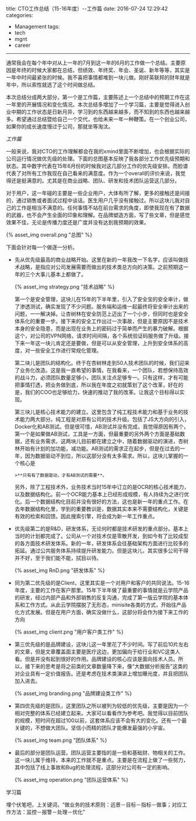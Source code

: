 title: CTO工作总结（15-16年度）--工作篇
date: 2016-07-24 12:29:42
categories:
- Management
tags:
- tech
- mgnt
- career
---

通常我会在每个年中对从上一年的7月到这一年的6月的工作做一个总结。主要原因是年终的时候大家都在总结，但绩效、年终奖、年会、圣诞、新年等等，其实是一年中时间最紧张的时候。我不喜把事情都堆到一块儿做。刚好英联邦的财年就是年中，所以索性就选了这个时间做总结。

本次总结分成两大部分，第一个是工作篇，主要陈述上一个总结中的预期工作在这一年里的开展情况和变化情况。本次总结多增加了一个学习篇，主要是觉得进入创业中期的工作状态是日新月异，学习到的东西越来越多，而不知到的东西也越来越多。希望通过总结暨给自己一个交代，也给未来一年一种鞭策。在一个创业公司，如果你的成长速度慢过于公司，那就坐等淘汰。

*工作篇*

一般来说，我对CTO的工作理解都会在我的xmind里面不断增加，也会根据实际的公司运行情况做优先级的处理。下面的总图基本反映了我各部分工作优先级预期和状态。其中数字代表在15年6月份的时候我对这几部分工作的优先级安排。而脸谱代表了对所有工作我现在自己看来的满意度。作为一个overall的评价来说，我觉得还是挺满意的。尤其是在商业战略、团队、研发和技术团队运营这几部分。

对于用户，这一年碰的主要是一些企业用户，大体有所了解，更多的接触还是间接的，通过销售或者面试过程中谈话。医生用户几乎没有接触过。所以这块儿我对自己的工作是相当不满意的。任何事情不站在前台需求的角度，即使我现在有了数据的武器，也不会产生全面的印象和理解。在品牌塑造方面，写了些文章，但是感觉效果不佳，无论是传播力度还是广度并没有达到我预期的效果。

{% asset_img overall.png "总图" %}

下面会针对每一个做逐一分析。

+	先从优先级最高的商业战略开始。这里在新的一年我改一下名字，应该叫做技术战略，是指应对公司发展需要而做出的技术类总方向的决策。之前预期这一年的三个大事儿基本上都做了。

	{% asset_img strategy.png "技术战略" %} 	
	
	第一个是安全管理，这块儿在15年的下半年里，引入了安全宝的安全审计，做了渗透测试，确实发现了不少问题。服务端和运维一起最终将安全审计出来的问题，一一解决掉。让杏树林在安全防范上迈出了一个小步，但同时也是安全体系化的重要一步。接下来的安全工作出过一次事故，但是主要原因不是技术本身的安全隐患，而是出现在业务上的密码过于简单而产生的暴力破解。根据这个，对公司的VPN网络，请求时间间隔，各个系统验证码服务做了升级。接下来一年这一块儿肯定还是要做，但是可以从安全管理，上升到安全体系的高度，对一些安全工作进行常规化管理。
	
	第二块儿是团队的结构化。终于在杏树林走到50人技术团队的时候，我们迎来了业务化改造。这是我一直希望的事情。在我看来，一个团队，若想保持高效的战斗力，必须团队数量足够小，团队关注点足够专一。只有这样，才有可能把事情打透，把业务做到底，所以我在年度之初就策划了这个改革，好在的是，我们的COO也足够给力，快速的推动了我的改革。让我这个目标得以实现。
	
	第三块儿是核心技术能力的建立。这里包含了纯工程技术能力和基于业务的技术能力两大部分。纯工程是对原有公司的技术升级。包括了JS大方向的引入，Docker化和AB测试。但是很可惜，AB测试并没有完成，我觉得原因有两个，第一个是如果做AB测试，工具是一方面，但最重要的另外两个方面是基础数据，还有业务需求。这两块儿目前都在建立之中，随着数据驱动的演进，杏树林开始有计划的加功能，减功能。AB测试的需求正在起步，但是在过去的一年，因为数据驱动不到位，所以这部分没有太多需求。所以，这块儿掌握的一个核心是
	
		>**只有有了数据驱动，才有AB测试的需要**。
	
	另外，除了工程技术外，业务技术当时15年中订立的是OCR的核心技术能力，以及数据结构化。前一个OCR能力基本上已经形成规模，有人持续为之进行优化。后一个数据结构化目前并没有很好的方法，这也是新一年的重点工作。在去年数据结构化里，学到的重要教训是，数据其实本来不需要结构化，关键是有效的检索和回馈。因此搜索引擎，将会成为新一年工作重点。
	
+	优先级第二的是R&D，研发体系，无论何时都是技术研发的重点部分。基本上当时的计划都完成了。公司从一个对技术仅是零散开发，到如今有了比较成型的各方面技术研发体系。新的一年，研发体系会往基础架构方面进行比较多的拓延。通过公共服务体系持续提升研发能力。但是这块儿，其实很多公司干得并不好，至于我们能不能，拭目以待。

	{% asset_img RnD.png "研发体系" %} 	


+	同为第二优先级的是Client，这里其实是一个对用户和客户的共同说法。15-16年度，主要的工作在客户那里。15年下半年做了最重要的事情就是云学院产品的研发，经过内部产品和外部销售的反复沟通，完成了第一版云学院的基本体系和工作方式。从此云学院摆脱了无形态，minisite各类的方式，开始往产品化方式发展。但是在用户方面，确实没做什么，这部分将会作为接下来工作的方向

	{% asset_img client.png "用户客户类工作" %} 	


+	第三优先级的是品牌建设，这块儿这一年里花了不少时间。写了前后10片左右的文章，但是文章覆盖面主要是医疗这边，更加偏向于给行业和VC这类人看。但是并没有起到很好的作用。品牌建设的核心应该是面向技术人员。所以，接下来的思考是将之前类的文章数量降下来，像“大数据分析报告”这类的对企业具有一定价值报告。还是考虑在技术类演讲上增加曝光度，并且把团队加入进去。

	{% asset_img branding.png "品牌建设类工作" %} 	


+	第四优先级的是团队，这里团队之所以被列为较低的优先级，主要是因为一个相对完整的体系已经建立起来。大家可以看看作为参考吧。我觉得以目前团队的规模，短时间在超过100以前，这套体系应该不会有大的变化。还有一个最关键的，不想做大团队。坚信小而精的团队才能爆发最强的小宇宙。

	{% asset_img team.png "团队体系" %} 	

+	最后的部分是团队运营。团队运营主要指的是一些和基础财、物相关的工作。这一块儿属于维持，本来的工作就不是重点。主要是在流程上做了一些努力，其中包括了线上事故和Bug的处理流程，这部分对公司有一定的影响。

	{% asset_img operation.png "团队运营体系" %} 	

学习篇

埋个伏笔吧，上关键词，“做业务的技术原则：远景－目标－指标－做事；对应工作方法：监控－报警－处理－优化”


